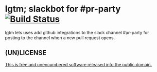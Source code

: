 # lgtm; slackbot for #pr-party [![Build Status](https://travis-ci.org/StudentRND/lgtm.svg?branch=master)](https://travis-ci.org/StudentRND/lgtm)

lgtm lets uses add github integrations to the slack channel #pr-party for
posting to the channel when a new pull request opens.

## (UN)LICENSE

[This is free and unencumbered software released into the public domain.](./UNLICENSE)
